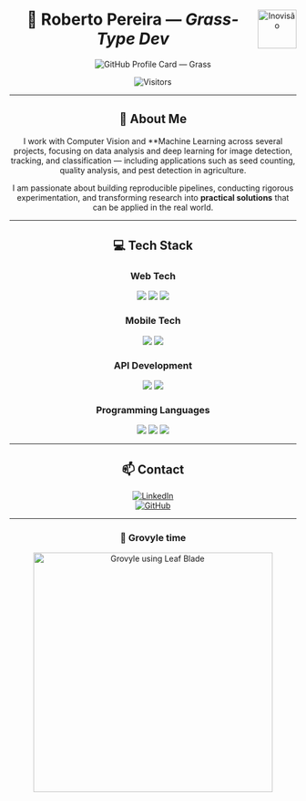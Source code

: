 <div align="center">

<img src="./assets/inovisao-logo.png" alt="Inovisão" width="68" align="right" />

# 🌿 Roberto Pereira — *Grass-Type Dev*  

![GitHub Profile Card — Grass](https://profile-card-ten-green.vercel.app/api/card?username=robertopfneto&type=grass)

![Visitors](https://komarev.com/ghpvc/?username=robertopfneto&label=VISITORS&style=for-the-badge&color=0E7A28)

---

## 💬 About Me
I work with Computer Vision and **Machine Learning across several projects, focusing on data analysis and deep learning for image detection, tracking, and classification — including applications such as seed counting, quality analysis, and pest detection in agriculture.  

I am passionate about building reproducible pipelines, conducting rigorous experimentation, and transforming research into **practical solutions** that can be applied in the real world.

---

## 💻 Tech Stack

<div align="center">

### Web Tech  
<img src="https://img.shields.io/badge/HTML5-E34F26?style=for-the-badge&logo=html5&logoColor=white" />  
<img src="https://img.shields.io/badge/CSS3-1572B6?style=for-the-badge&logo=css3&logoColor=white" />  
<img src="https://img.shields.io/badge/JavaScript-F7DF1E?style=for-the-badge&logo=javascript&logoColor=black" />  

### Mobile Tech  
<img src="https://img.shields.io/badge/Flutter-02569B?style=for-the-badge&logo=flutter&logoColor=white" />  
<img src="https://img.shields.io/badge/Dart-0175C2?style=for-the-badge&logo=dart&logoColor=white" />  

### API Development  
<img src="https://img.shields.io/badge/Django-092E20?style=for-the-badge&logo=django&logoColor=white" />  
<img src="https://img.shields.io/badge/SpringBoot-6DB33F?style=for-the-badge&logo=springboot&logoColor=white" />  

### Programming Languages  
<img src="https://img.shields.io/badge/Python-3776AB?style=for-the-badge&logo=python&logoColor=white" />  
<img src="https://img.shields.io/badge/C++-00599C?style=for-the-badge&logo=c%2b%2b&logoColor=white" />  
<img src="https://img.shields.io/badge/Java-007396?style=for-the-badge&logo=java&logoColor=white" />  

</div>

---

## 📫 Contact  

[![LinkedIn](https://img.shields.io/badge/LinkedIn-0A66C2?style=for-the-badge&logo=linkedin&logoColor=white)](https://www.linkedin.com/in/roberto-neto-60172b299)  
[![GitHub](https://img.shields.io/badge/GitHub-0B5D1E?style=for-the-badge&logo=github&logoColor=white)](https://github.com/robertopfneto)

---

### 🌱 Grovyle time  
<img src="https://media.tenor.com/Pcl4nC4vzbcAAAAM/grovyle-uses-leaf-blade-grovyle.gif" alt="Grovyle using Leaf Blade" width="420"/>

</div>
